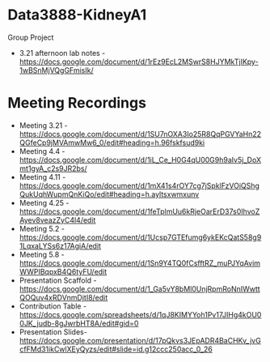# Data3888-KidneyA1
Group Project
* 3.21 afternoon lab notes - https://docs.google.com/document/d/1rEz9EcL2MSwrS8HJYMkTjIKpy-1wBSnMjVQgGFmisIk/

# Meeting Recordings
* Meeting 3.21 - https://docs.google.com/document/d/1SU7nOXA3Io25R8QqPGVYaHn22QGfeCp9jMVAmwMw6_0/edit#heading=h.96fskfsud9ki
* Meeting 4.4 - https://docs.google.com/document/d/1iL_Ce_H0G4qU00G9h9aIv5j_DoXmt1gyA_c2s9JR2bs/
* Meeting 4.11 - https://docs.google.com/document/d/1mX41s4rOY7cg7jSpklFzVOiQShgQukUqhWupmQnKiQo/edit#heading=h.ayltsxwmxunv
* Meeting 4.25 - https://docs.google.com/document/d/1feTplmUu6kRjeOarErD37s0IhvoZAyev8veazZyC4l4/edit
* Meeting 5.2 - https://docs.google.com/document/d/1Ucsp7GTEfumg6ykEKcQatS58g91LqxaLYSs6z17AgiA/edit
* Meeting 5.8 - https://docs.google.com/document/d/1Sn9Y4TQ0fCsfftRZ_muPJYqAvimWWPIBqpxB4Q6tyFU/edit
* Presentation Scaffold - https://docs.google.com/document/d/1_Ga5vY8bMl0UnjRpmRoNnIWwttQOQuv4xRDVnmDjtI8/edit
* Contribution Table - https://docs.google.com/spreadsheets/d/1qJ8KIMYYoh1Pv17JIHg4kOU00JK_judb-8gJwrbHT8A/edit#gid=0
* Presentation Slides- https://docs.google.com/presentation/d/17pQkvs3JEpADR4BaCHKv_jvGcfFMd31ikCwlXEyQyzs/edit#slide=id.g12ccc250acc_0_26
